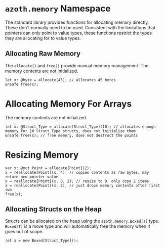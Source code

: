 # `azoth.memory` Namespace

The standard library provides functions for allocating memory directly. These don't normally need to be used. Consistent with the limitations that pointers can only point to value types, these functions restrict the types they are allocating for to value types.

## Allocating Raw Memory

The `allocate()` and `free()` provide manual memory management. The memory contents are not initialized.

```azoth
let x: @byte = allocate(45); // allocates 45 bytes
unsafe free(x);
```

# Allocating Memory For Arrays

The memory contents are not initialized.

```azoth
let x: @Struct_Type = allocate[Struct_Type](10); // allocates enough memory for 10 Struct_Type structs, does not initialize them
unsafe free(x); // free memory, does not destruct the points
```

# Resizing Memory

```azoth
var x: @mut Point = allocate[Point](2);
x = reallocate[Point](x, 4); // copies contents as raw bytes, may return new pointer value
x = reallocate[Point](x, 8, 2); // resize to 8, only copy 2 items
x = reallocate[Point](x, 2); // just drops memory contents after first two
free(x);
```

## Allocating Structs on the Heap

Structs can be allocated on the heap using the `azoth.memory.Boxed[T]` type. `Boxed[T]` is a move type and will automatically free the memory when it goes out of scope.

```azoth
let x = new Boxed[Struct_Type]();
```
